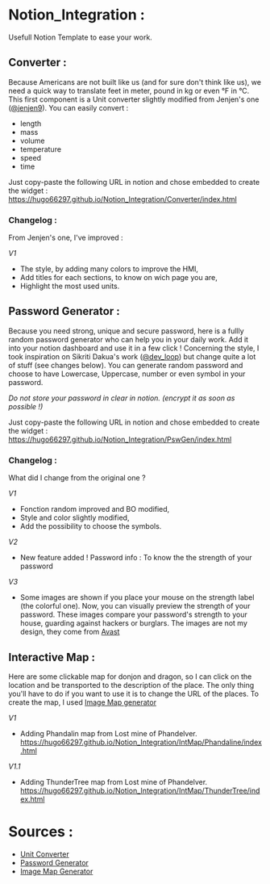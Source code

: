 # Notion_Integration :
Usefull Notion Template to ease your work.


## Converter :
Because Americans are not built like us (and for sure don't think like us),  we need a quick way to translate feet in meter, pound in kg or even °F in °C.
This first component is a Unit converter slightly modified from Jenjen's one ([@jenjen9](https://codepen.io/jenjen9)).
You can easily convert :
* length
* mass
* volume
* temperature
* speed
* time

Just copy-paste the following URL in notion and chose embedded to create the widget :
https://hugo66297.github.io/Notion_Integration/Converter/index.html

### Changelog :
From Jenjen's one, I've improved :

*V1*
* The style, by adding many colors to improve the HMI,
* Add titles for each sections, to know on wich page you are,
* Highlight the most used units. 

## Password Generator :
Because you need strong, unique and secure password, here is a fullly random password generator who can help you in your daily work. Add it into your notion dashboard and use it in a few click !
Concerning the style, I took inspiration on Sikriti Dakua's work ([@dev_loop](https://codepen.io/dev_loop)) but change quite a lot of stuff (see changes below).
You can generate random password and choose to have Lowercase, Uppercase, number or even symbol in your password.

*Do not store your password in clear in notion. (encrypt it as soon as possible !)*

Just copy-paste the following URL in notion and chose embedded to create the widget :
https://hugo66297.github.io/Notion_Integration/PswGen/index.html

### Changelog :
What did I change from the original one ?

*V1*
* Fonction random improved and BO modified,
* Style and color slightly modified,
* Add the possibility to choose the symbols.

*V2*
* New feature added ! Password info : To know the the strength of your password

*V3*
* Some images are shown if you place your mouse on the strength label (the colorful one). Now, you can visually preview the strength of your password. These images compare your password's strength to your house, guarding against hackers or burglars.
The images are not my design, they come from [Avast](https://www.avast.com/random-password-generator#pc)

## Interactive Map :
Here are some clickable map for donjon and dragon, so I can click on the location and be transported to the description of the place. The only thing you'll have to do if you want to use it is to change the URL of the places.
To create the map, I used [Image Map generator](https://www.image-map.net/)

*V1*
* Adding Phandalin map from Lost mine of Phandelver.
https://hugo66297.github.io/Notion_Integration/IntMap/Phandaline/index.html

*V1.1*
* Adding ThunderTree map from Lost mine of Phandelver.
https://hugo66297.github.io/Notion_Integration/IntMap/ThunderTree/index.html

# Sources :

* [Unit Converter](https://codepen.io/jenjen9/pen/yLBNOKB)
* [Password Generator](https://codepen.io/dev_loop/pen/vYYxvbz)
* [Image Map Generator](https://www.image-map.net/)
